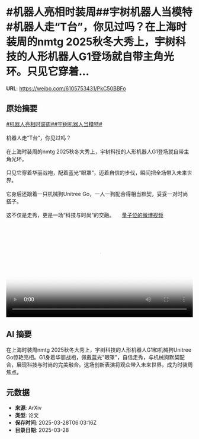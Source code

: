 # #机器人亮相时装周##宇树机器人当模特#机器人走“T台”，你见过吗？在上海时装周的nmtg 2025秋冬大秀上，宇树科技的人形机器人G1登场就自带主角光环。只见它穿着...

**URL**: https://weibo.com/6105753431/PkC50BBFo

## 原始摘要

<a href="https://m.weibo.cn/search?containerid=231522type%3D1%26t%3D10%26q%3D%23%E6%9C%BA%E5%99%A8%E4%BA%BA%E4%BA%AE%E7%9B%B8%E6%97%B6%E8%A3%85%E5%91%A8%23&amp;extparam=%23%E6%9C%BA%E5%99%A8%E4%BA%BA%E4%BA%AE%E7%9B%B8%E6%97%B6%E8%A3%85%E5%91%A8%23" data-hide=""><span class="surl-text">#机器人亮相时装周#</span></a><a href="https://m.weibo.cn/search?containerid=231522type%3D1%26t%3D10%26q%3D%23%E5%AE%87%E6%A0%91%E6%9C%BA%E5%99%A8%E4%BA%BA%E5%BD%93%E6%A8%A1%E7%89%B9%23&amp;extparam=%23%E5%AE%87%E6%A0%91%E6%9C%BA%E5%99%A8%E4%BA%BA%E5%BD%93%E6%A8%A1%E7%89%B9%23" data-hide=""><span class="surl-text">#宇树机器人当模特#</span></a><br><br>机器人走“T台”，你见过吗？<br><br>在上海时装周的nmtg 2025秋冬大秀上，宇树科技的人形机器人G1登场就自带主角光环。<br><br>只见它穿着华丽战袍，配着蓝光“眼罩”，迈着自信的步伐，瞬间把全场带入未来世界。<br><br>它身后还跟着一只机械狗Unitree Go，一人一狗配合得相当默契，妥妥一对时尚搭子。<br><br>这不仅是走秀，更是一场“科技与时尚”的交融。 <a href="https://video.weibo.com/show?fid=1034:5149129190342670" data-hide=""><span class="url-icon"><img style="width: 1rem;height: 1rem" src="https://h5.sinaimg.cn/upload/2015/09/25/3/timeline_card_small_video_default.png" referrerpolicy="no-referrer"></span><span class="surl-text">量子位的微博视频</span></a><br clear="both"><div style="clear: both"></div><video controls="controls" poster="https://tvax3.sinaimg.cn/orj480/006Fd7o3ly1hzwig1r3btj30k00zkwfc.jpg" style="width: 100%"><source src="https://f.video.weibocdn.com/o0/PeQtIVmSlx08n1y0Z9LG01041200cco50E010.mp4?label=mp4_720p&amp;template=720x1280.24.0&amp;ori=0&amp;ps=1CwnkDw1GXwCQx&amp;Expires=1743145368&amp;ssig=rZrWtr%2Bbdr&amp;KID=unistore,video"><source src="https://f.video.weibocdn.com/o0/bhmFdqLwlx08n1y0Pw1y010412007Cr10E010.mp4?label=mp4_hd&amp;template=540x960.24.0&amp;ori=0&amp;ps=1CwnkDw1GXwCQx&amp;Expires=1743145368&amp;ssig=30anG6h%2Bpx&amp;KID=unistore,video"><source src="https://f.video.weibocdn.com/o0/9HEZRZpelx08n1y0IZlC010412004oHx0E010.mp4?label=mp4_ld&amp;template=360x640.24.0&amp;ori=0&amp;ps=1CwnkDw1GXwCQx&amp;Expires=1743145368&amp;ssig=a6AaZK0x0M&amp;KID=unistore,video"><p>视频无法显示，请前往<a href="https://video.weibo.com/show?fid=1034%3A5149129190342670" target="_blank" rel="noopener noreferrer">微博视频</a>观看。</p></video>

## AI 摘要

在上海时装周nmtg 2025秋冬大秀上，宇树科技的人形机器人G1和机械狗Unitree Go惊艳亮相。G1身着华丽战袍，佩戴蓝光"眼罩"，自信走秀，与机械狗默契配合，展现科技与时尚的完美融合。这场创新表演将观众带入未来世界，成为时装周焦点。

## 元数据

- **来源**: ArXiv
- **类型**: 论文
- **保存时间**: 2025-03-28T06:03:16Z
- **目录日期**: 2025-03-28
